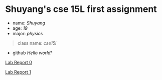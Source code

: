 # Shuyang's cse 15L first assignment
- name: *Shuyang*
- age: *19*
- major: *physics*
> class name: *cse15l*
- github
*Hello world!*

[Lab Report 0](https://github.com/Shuyang19/cse15l-lab-reports/blob/main/lab-report-1-week-0.md)

[Lab Report 1]([https://github.com/Shuyang19/cse15l-lab-reports/blob/main/lab%20report1.md](https://shuyang19.github.io/cse15l-lab-reports/lab%20report1))
